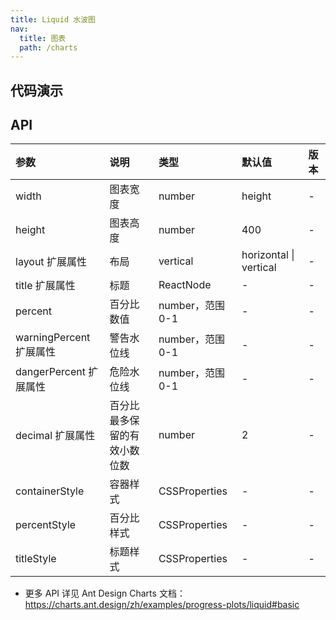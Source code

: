 ```yaml
---
title: Liquid 水波图
nav:
  title: 图表
  path: /charts
---
```


## 代码演示

<!-- prettier-ignore -->
<code src="./demo/circle.tsx" title="圆形水波图"></code>
<code src="./demo/rect.tsx" title="矩形水波图"></code>
<code src="./demo/horizontal.tsx" title="水平布局的水波图"></code>
<code src="./demo/decimal.tsx" title="数据精度" description="默认最多保留两位有效小数，可通过 `decimal` 进行设置。"></code>

## API

| 参数 | 说明 | 类型 | 默认值 | 版本 |
| :-- | :-- | :-- | :-- | :-- |
| width | 图表宽度 | number | height | - |
| height | 图表高度 | number | 400 | - |
| layout <Badge>扩展属性</Badge> | 布局 | vertical | horizontal \| vertical | - |
| title <Badge>扩展属性</Badge> | 标题 | ReactNode | - | - |
| percent | 百分比数值 | number，范围 0-1 | - | - |
| warningPercent <Badge>扩展属性</Badge> | 警告水位线 | number，范围 0-1 | - | - |
| dangerPercent <Badge>扩展属性</Badge> | 危险水位线 | number，范围 0-1 | - | - |
| decimal <Badge>扩展属性</Badge> | 百分比最多保留的有效小数位数 | number | 2 | - |
| containerStyle | 容器样式 | CSSProperties | - | - |
| percentStyle | 百分比样式 | CSSProperties | - | - |
| titleStyle | 标题样式 | CSSProperties | - | - |

- 更多 API 详见 Ant Design Charts 文档：https://charts.ant.design/zh/examples/progress-plots/liquid#basic
